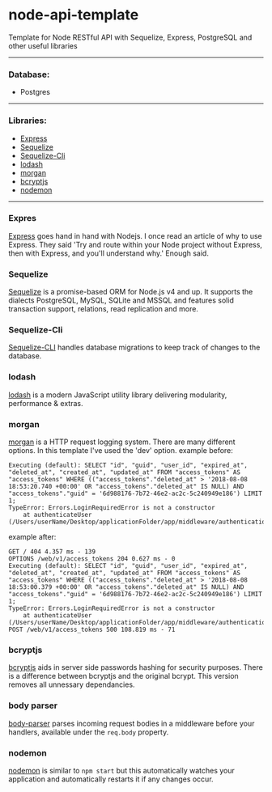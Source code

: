 # node-api-template
Template for Node RESTful API with Sequelize, Express, PostgreSQL and other useful libraries

***
<h3>Database:</h3>
<ul>
  <li>Postgres</li>
</ul>

***
<h3>Libraries:</h3>
<ul>
  <li><a href='#express'>Express</a></li>
  <li><a href='#sequelize'>Sequelize</a></li>
  <li><a href='#sequelize-cli'>Sequelize-Cli</a></li>
  <li><a href='#lodash'>lodash</a></li>
  <li><a href='#morgan'>morgan</a></li>
  <li><a href='#bcryptjs'>bcryptjs</a></li>
  <li><a href='#parser>body-parser</a></li>
  <li><a href='#nodemon'>nodemon</a></li>
</ul>

***
<h3 id='expres'>Expres</h3>

[Express](https://expressjs.com/) goes hand in hand with Nodejs. I once read an article of why to use Express. They said 'Try and route within your Node project without Express, then with Express, and you'll understand why.' Enough said.

<h3 id='sequelize'>Sequelize</h3>

[Sequelize](https://docs.sequelizejs.com) is a promise-based ORM for Node.js v4 and up. It supports the dialects PostgreSQL, MySQL, SQLite and MSSQL and features solid transaction support, relations, read replication and more.

<h3 id='sequelize-cli'>Sequelize-Cli</h3>

[Sequelize-CLI](http://docs.sequelizejs.com/manual/tutorial/migrations.html#the-cli) handles database migrations to keep track of changes to the database.

<h3 id='lodash'>lodash</h3>

[lodash](https://lodash.com/) is a modern JavaScript utility library delivering modularity, performance & extras.


<h3 id='morgan'>morgan</h3>

[morgan](https://github.com/expressjs/morgan) is a HTTP request logging system. There are many different options. In this template I've used the 'dev' option. 
example before:
```
Executing (default): SELECT "id", "guid", "user_id", "expired_at", "deleted_at", "created_at", "updated_at" FROM "access_tokens" AS "access_tokens" WHERE (("access_tokens"."deleted_at" > '2018-08-08 18:53:20.740 +00:00' OR "access_tokens"."deleted_at" IS NULL) AND "access_tokens"."guid" = '6d988176-7b72-46e2-ac2c-5c240949e186') LIMIT 1;
TypeError: Errors.LoginRequiredError is not a constructor
    at authenticateUser (/Users/userName/Desktop/applicationFolder/app/middleware/authentication.js:34:22)
```
example after: 
```
GET / 404 4.357 ms - 139
OPTIONS /web/v1/access_tokens 204 0.627 ms - 0
Executing (default): SELECT "id", "guid", "user_id", "expired_at", "deleted_at", "created_at", "updated_at" FROM "access_tokens" AS "access_tokens" WHERE (("access_tokens"."deleted_at" > '2018-08-08 18:53:00.379 +00:00' OR "access_tokens"."deleted_at" IS NULL) AND "access_tokens"."guid" = '6d988176-7b72-46e2-ac2c-5c240949e186') LIMIT 1;
TypeError: Errors.LoginRequiredError is not a constructor
    at authenticateUser (/Users/userName/Desktop/applicationFolder/app/middleware/authentication.js:34:22)
POST /web/v1/access_tokens 500 108.819 ms - 71
```

<h3 id='bcrypt'>bcryptjs</h3>

[bcryptjs](https://www.npmjs.com/package/bcryptjs) aids in server side passwords hashing for security purposes. There is a difference between bcryptjs and the original bcrypt. This version removes all unnessary dependancies.

<h3 id='parser'>body parser</h3>

[body-parser](https://www.npmjs.com/package/body-parser) parses incoming request bodies in a middleware before your handlers, available under the `req.body` property.

<h3 id='nodemon'>nodemon</h3>

[nodemon](https://nodemon.io/) is similar to `npm start` but this automatically watches your application and automatically restarts it if any changes occur. 
